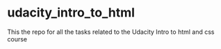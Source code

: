 # udacity_intro_to_html
This the repo for all the tasks related to the Udacity Intro to html and css course
